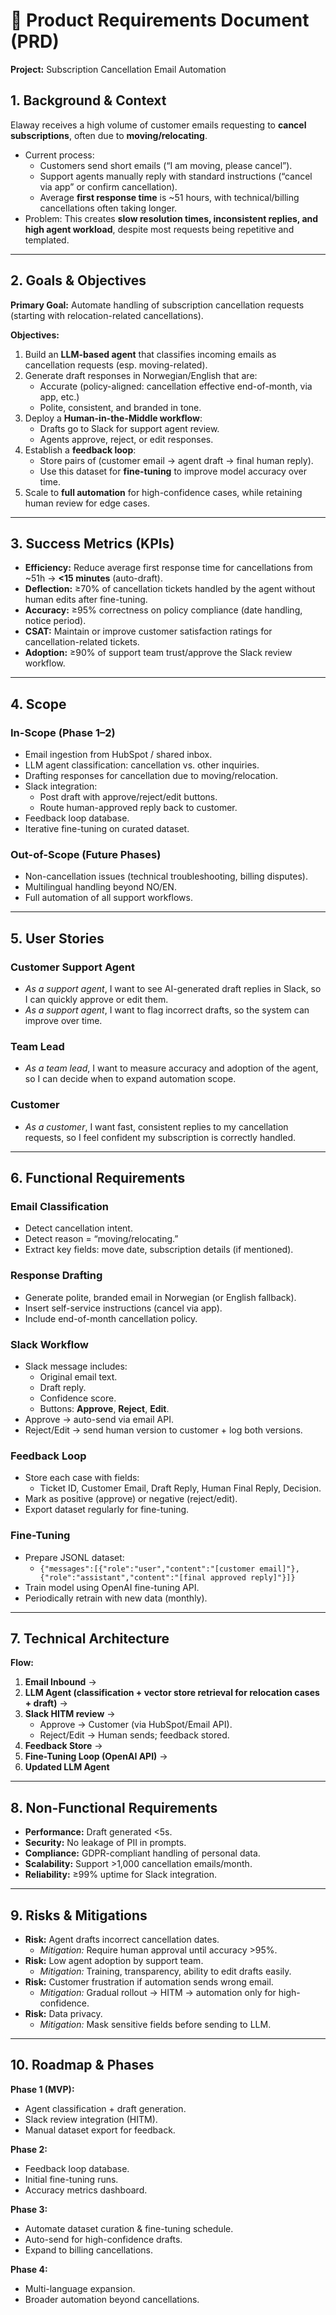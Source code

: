 # 📄 Product Requirements Document (PRD)

**Project:** Subscription Cancellation Email Automation

## 1. Background & Context

Elaway receives a high volume of customer emails requesting to **cancel subscriptions**, often due to **moving/relocating**.

- Current process:
  - Customers send short emails (“I am moving, please cancel”).
  - Support agents manually reply with standard instructions (“cancel via app” or confirm cancellation).
  - Average **first response time** is ~51 hours, with technical/billing cancellations often taking longer.
- Problem: This creates **slow resolution times, inconsistent replies, and high agent workload**, despite most requests being repetitive and templated.

---

## 2. Goals & Objectives

**Primary Goal:** Automate handling of subscription cancellation requests (starting with relocation-related cancellations).

**Objectives:**

1. Build an **LLM-based agent** that classifies incoming emails as cancellation requests (esp. moving-related).
2. Generate draft responses in Norwegian/English that are:
   - Accurate (policy-aligned: cancellation effective end-of-month, via app, etc.)
   - Polite, consistent, and branded in tone.
3. Deploy a **Human-in-the-Middle workflow**:
   - Drafts go to Slack for support agent review.
   - Agents approve, reject, or edit responses.
4. Establish a **feedback loop**:
   - Store pairs of (customer email → agent draft → final human reply).
   - Use this dataset for **fine-tuning** to improve model accuracy over time.
5. Scale to **full automation** for high-confidence cases, while retaining human review for edge cases.

---

## 3. Success Metrics (KPIs)

- **Efficiency:** Reduce average first response time for cancellations from ~51h → **<15 minutes** (auto-draft).
- **Deflection:** ≥70% of cancellation tickets handled by the agent without human edits after fine-tuning.
- **Accuracy:** ≥95% correctness on policy compliance (date handling, notice period).
- **CSAT:** Maintain or improve customer satisfaction ratings for cancellation-related tickets.
- **Adoption:** ≥90% of support team trust/approve the Slack review workflow.

---

## 4. Scope

### In-Scope (Phase 1–2)

- Email ingestion from HubSpot / shared inbox.
- LLM agent classification: cancellation vs. other inquiries.
- Drafting responses for cancellation due to moving/relocation.
- Slack integration:
  - Post draft with approve/reject/edit buttons.
  - Route human-approved reply back to customer.
- Feedback loop database.
- Iterative fine-tuning on curated dataset.

### Out-of-Scope (Future Phases)

- Non-cancellation issues (technical troubleshooting, billing disputes).
- Multilingual handling beyond NO/EN.
- Full automation of all support workflows.

---

## 5. User Stories

### Customer Support Agent

- _As a support agent_, I want to see AI-generated draft replies in Slack, so I can quickly approve or edit them.
- _As a support agent_, I want to flag incorrect drafts, so the system can improve over time.

### Team Lead

- _As a team lead_, I want to measure accuracy and adoption of the agent, so I can decide when to expand automation scope.

### Customer

- _As a customer_, I want fast, consistent replies to my cancellation requests, so I feel confident my subscription is correctly handled.

---

## 6. Functional Requirements

### Email Classification

- Detect cancellation intent.
- Detect reason = “moving/relocating.”
- Extract key fields: move date, subscription details (if mentioned).

### Response Drafting

- Generate polite, branded email in Norwegian (or English fallback).
- Insert self-service instructions (cancel via app).
- Include end-of-month cancellation policy.

### Slack Workflow

- Slack message includes:
  - Original email text.
  - Draft reply.
  - Confidence score.
  - Buttons: **Approve**, **Reject**, **Edit**.
- Approve → auto-send via email API.
- Reject/Edit → send human version to customer + log both versions.

### Feedback Loop

- Store each case with fields:
  - Ticket ID, Customer Email, Draft Reply, Human Final Reply, Decision.
- Mark as positive (approve) or negative (reject/edit).
- Export dataset regularly for fine-tuning.

### Fine-Tuning

- Prepare JSONL dataset:
  - `{"messages":[{"role":"user","content":"[customer email]"},{"role":"assistant","content":"[final approved reply]"}]}`
- Train model using OpenAI fine-tuning API.
- Periodically retrain with new data (monthly).

---

## 7. Technical Architecture

**Flow:**

1. **Email Inbound** →
2. **LLM Agent (classification + vector store retrieval for relocation cases + draft)** →
3. **Slack HITM review** →
   - Approve → Customer (via HubSpot/Email API).
   - Reject/Edit → Human sends; feedback stored.
4. **Feedback Store** →
5. **Fine-Tuning Loop (OpenAI API)** →
6. **Updated LLM Agent**

---

## 8. Non-Functional Requirements

- **Performance:** Draft generated <5s.
- **Security:** No leakage of PII in prompts.
- **Compliance:** GDPR-compliant handling of personal data.
- **Scalability:** Support >1,000 cancellation emails/month.
- **Reliability:** ≥99% uptime for Slack integration.

---

## 9. Risks & Mitigations

- **Risk:** Agent drafts incorrect cancellation dates.
  - _Mitigation:_ Require human approval until accuracy >95%.
- **Risk:** Low agent adoption by support team.
  - _Mitigation:_ Training, transparency, ability to edit drafts easily.
- **Risk:** Customer frustration if automation sends wrong email.
  - _Mitigation:_ Gradual rollout → HITM → automation only for high-confidence.
- **Risk:** Data privacy.
  - _Mitigation:_ Mask sensitive fields before sending to LLM.

---

## 10. Roadmap & Phases

**Phase 1 (MVP):**

- Agent classification + draft generation.
- Slack review integration (HITM).
- Manual dataset export for feedback.

**Phase 2:**

- Feedback loop database.
- Initial fine-tuning runs.
- Accuracy metrics dashboard.

**Phase 3:**

- Automate dataset curation & fine-tuning schedule.
- Auto-send for high-confidence drafts.
- Expand to billing cancellations.

**Phase 4:**

- Multi-language expansion.
- Broader automation beyond cancellations.
